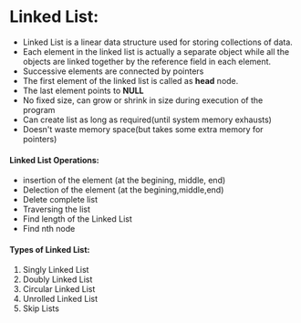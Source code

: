 
# Linked List:

- Linked List is a linear data structure used for storing collections of data.
- Each element in the linked list is actually a separate object while all the objects are linked together by the reference field in each element.
- Successive elements are connected by pointers
- The first element of the linked list is called as **head** node.
- The last element points to **NULL**
- No fixed size, can grow or shrink in size during execution of the program
- Can create list as long as required(until system memory exhausts)
- Doesn't waste memory space(but takes some extra memory for pointers)

#### Linked List Operations:

- insertion of the element (at the begining, middle, end)
- Delection of the element (at the begining,middle,end)
- Delete complete list
- Traversing the list
- Find length of the Linked List
- Find nth node

#### Types of Linked List:

1. Singly Linked List
2. Doubly Linked List
3. Circular Linked List
4. Unrolled Linked List
5. Skip Lists

